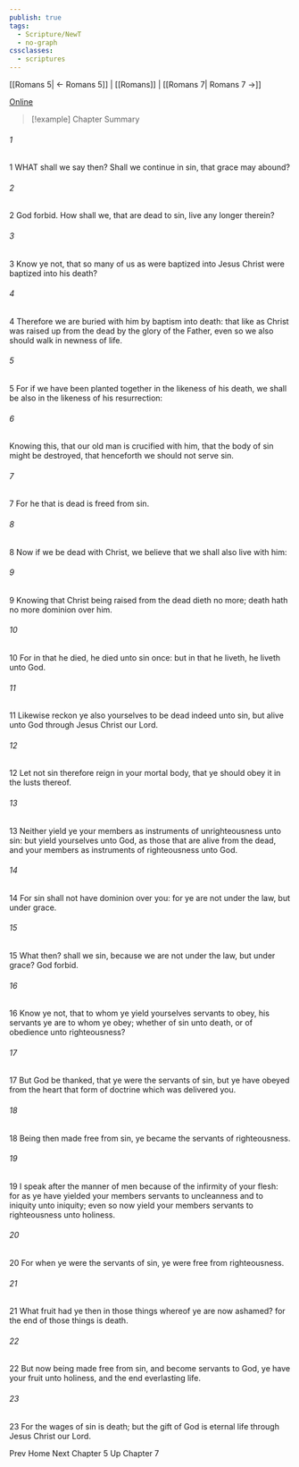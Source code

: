 ```yaml
---
publish: true
tags:
  - Scripture/NewT
  - no-graph
cssclasses:
  - scriptures
---
```

[[Romans 5| ← Romans 5]] | [[Romans]] | [[Romans 7| Romans 7 →]]

[Online](https://churchofjesuschrist.org/study/scriptures/nt/rom/6?lang=eng)

>[!example] Chapter Summary
>
###### 1
1 WHAT shall we say then? Shall we continue in sin, that grace may abound?
###### 2
2 God forbid. How shall we, that are dead to sin, live any longer therein?
###### 3
3 Know ye not, that so many of us as were baptized into Jesus Christ were baptized into his death?
###### 4
4 Therefore we are buried with him by baptism into death: that like as Christ was raised up from the dead by the glory of the Father, even so we also should walk in newness of life.
###### 5
5 For if we have been planted together in the likeness of his death, we shall be also in the likeness of his resurrection:
###### 6
Knowing this, that our old man is crucified with him, that the body of sin might be destroyed, that henceforth we should not serve sin.
###### 7
7 For he that is dead is freed from sin.
###### 8
8 Now if we be dead with Christ, we believe that we shall also live with him:
###### 9
9 Knowing that Christ being raised from the dead dieth no more; death hath no more dominion over him.
###### 10
10 For in that he died, he died unto sin once: but in that he liveth, he liveth unto God.
###### 11
11 Likewise reckon ye also yourselves to be dead indeed unto sin, but alive unto God through Jesus Christ our Lord.
###### 12
12 Let not sin therefore reign in your mortal body, that ye should obey it in the lusts thereof.
###### 13
13 Neither yield ye your members as instruments of unrighteousness unto sin: but yield yourselves unto God, as those that are alive from the dead, and your members as instruments of righteousness unto God.
###### 14
14 For sin shall not have dominion over you: for ye are not under the law, but under grace.
###### 15
15 What then? shall we sin, because we are not under the law, but under grace? God forbid.
###### 16
16 Know ye not, that to whom ye yield yourselves servants to obey, his servants ye are to whom ye obey; whether of sin unto death, or of obedience unto righteousness?
###### 17
17 But God be thanked, that ye were the servants of sin, but ye have obeyed from the heart that form of doctrine which was delivered you.
###### 18
18 Being then made free from sin, ye became the servants of righteousness.
###### 19
19 I speak after the manner of men because of the infirmity of your flesh: for as ye have yielded your members servants to uncleanness and to iniquity unto iniquity; even so now yield your members servants to righteousness unto holiness.
###### 20
20 For when ye were the servants of sin, ye were free from righteousness.
###### 21
21 What fruit had ye then in those things whereof ye are now ashamed? for the end of those things is death.
###### 22
22 But now being made free from sin, and become servants to God, ye have your fruit unto holiness, and the end everlasting life.
###### 23
23 For the wages of sin is death; but the gift of God is eternal life through Jesus Christ our Lord.

Prev
Home
Next
Chapter 5
Up
Chapter 7



